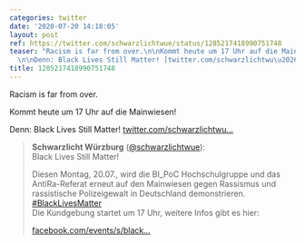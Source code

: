 ```yaml
---
categories: twitter
date: '2020-07-20 14:18:05'
layout: post
ref: https://twitter.com/schwarzlichtwue/status/1285217418990751748
teaser: "Racism is far from over.\n\nKommt heute um 17 Uhr auf die Mainwiesen!\n\n\
  \n\nDenn: Black Lives Still Matter! [twitter.com/schwarzlichtwu\u2026](https://twitter.com/schwarzlichtwue/status/1284463559687241729)"
title: 1285217418990751748
---
```

Racism is far from over.

Kommt heute um 17 Uhr auf die Mainwiesen!



Denn: Black Lives Still Matter! [twitter.com/schwarzlichtwu…](https://twitter.com/schwarzlichtwue/status/1284463559687241729)
> <b>Schwarzlicht Würzburg</b> ([@schwarzlichtwue](https://twitter.com/schwarzlichtwue)):  
>Black Lives Still Matter!  
>  
>  
>  
>Diesen Montag, 20.07., wird die BI_PoC Hochschulgruppe und das AntiRa-Referat erneut auf den Mainwiesen gegen Rassismus und rassistische Polizeigewalt in Deutschland demonstrieren. [#BlackLivesMatter](/t/blacklivesmatter)   
>Die Kundgebung startet um 17 Uhr, weitere Infos gibt es hier:  
>  
>[facebook.com/events/s/black…](https://facebook.com/events/s/black-lives-still-matter-kundg/286157886172996/?ti=icl)  

